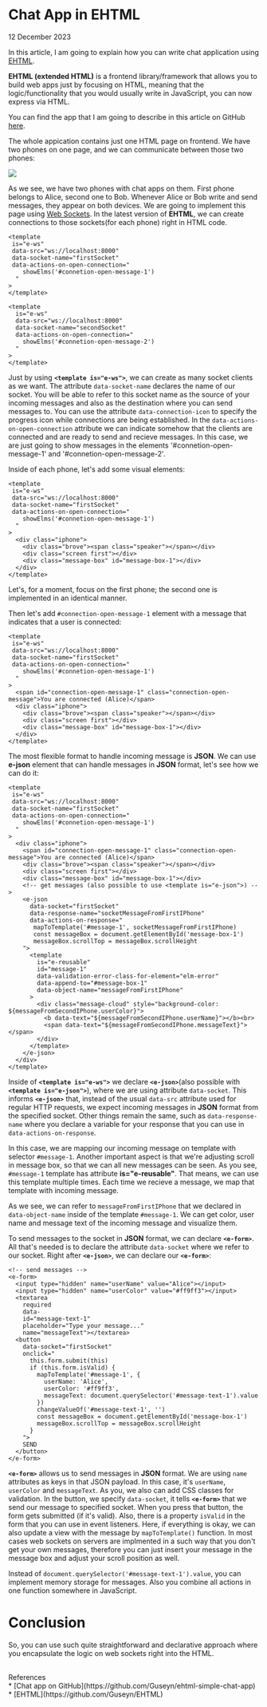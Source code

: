 # Chat App in EHTML
<div class="date">12 December 2023</div>

In this article, I am going to explain how you can write chat application using [EHTML](https://github.com/Guseyn/EHTML).

**EHTML (extended HTML)** is a frontend library/framework that allows you to build web apps just by focusing on HTML, meaning that the logic/functionality that you would usually write in JavaScript, you can now express via HTML.

You can find the app that I am going to describe in this article on GitHub [here](https://github.com/Guseyn/simple-chat-app).  

<!-- You can also watch the demo [here](http://www.youtube.com/watch?feature=player_embedded&v=lOf0NkNtWzI). -->

The whole appication contains just one HTML page on frontend. We have two phones on one page, and we can communicate between those two phones:

<img src="/image/chat-app.png?v=71d2b82e" />

As we see, we have two phones with chat apps on them. First phone belongs to Alice, second one to Bob. Whenever Alice or Bob write and send messages, they appear on both devices. We are going to implement this page using [Web Sockets](https://developer.mozilla.org/en-US/docs/Web/API/WebSocket). In the latest version of **EHTML**, we can create connections to those sockets(for each phone) right in HTML code.

```
<template 
 is="e-ws" 
 data-src="ws://localhost:8000" 
 data-socket-name="firstSocket"
 data-actions-on-open-connection="
    showElms('#connetion-open-message-1')
  "
>
</template>

<template
  is="e-ws" 
  data-src="ws://localhost:8000" 
  data-socket-name="secondSocket"
  data-actions-on-open-connection="
    showElms('#connetion-open-message-2')
  "
>
</template>
```

Just by using **`<template is="e-ws">`**, we can create as many socket clients as we want. The attribute `data-socket-name` declares the name of our socket. You will be able to refer to this socket name as the source of your incoming messages and also as the destination where you can send messages to. You can use the attribute `data-connection-icon` to specify the progress icon while connections are being established. In the `data-actions-on-open-connection` attribute we can indicate somehow that the clients are connected and are ready to send and recieve messages. In this case, we are just going to show messages in the elements '#connetion-open-message-1' and '#connetion-open-message-2'.

Inside of each phone, let's add some visual elements:

```
<template 
 is="e-ws" 
 data-src="ws://localhost:8000" 
 data-socket-name="firstSocket"
 data-actions-on-open-connection="
    showElms('#connetion-open-message-1')
  "
>
  <div class="iphone">
    <div class="brove"><span class="speaker"></span></div>
    <div class="screen first"></div>
    <div class="message-box" id="message-box-1"></div> 
  </div>
</template>
```

Let's, for a moment, focus on the first phone; the second one is implemented in an identical manner.

Then let's add `#connection-open-message-1` element with a message that indicates that a user is connected:

```
<template 
 is="e-ws" 
 data-src="ws://localhost:8000" 
 data-socket-name="firstSocket"
 data-actions-on-open-connection="
    showElms('#connetion-open-message-1')
  "
>
  <span id="connection-open-message-1" class="connection-open-message">You are connected (Alice)</span>
  <div class="iphone">
    <div class="brove"><span class="speaker"></span></div>
    <div class="screen first"></div>
    <div class="message-box" id="message-box-1"></div> 
  </div>
</template>
```

The most flexible format to handle incoming message is **JSON**. We can use **e-json** element that can handle messages in **JSON** format, let's see how we can do it:

```
<template 
 is="e-ws" 
 data-src="ws://localhost:8000" 
 data-socket-name="firstSocket"
 data-actions-on-open-connection="
    showElms('#connetion-open-message-1')
  "
>
  <div class="iphone">
    <span id="connection-open-message-1" class="connection-open-message">You are connected (Alice)</span>
    <div class="brove"><span class="speaker"></span></div>
    <div class="screen first"></div>
    <div class="message-box" id="message-box-1"></div> 
    <!-- get messages (also possible to use <template is="e-json">) -->
    <e-json
      data-socket="firstSocket"
      data-response-name="socketMessageFromFirstIPhone"
      data-actions-on-response="
       mapToTemplate('#message-1', socketMessageFromFirstIPhone)
       const messageBox = document.getElementById('message-box-1')
       messageBox.scrollTop = messageBox.scrollHeight
    ">
      <template
        is="e-reusable"
        id="message-1"
        data-validation-error-class-for-element="elm-error"
        data-append-to="#message-box-1"
        data-object-name="messageFromFirstIPhone"
      >
        <div class="message-cloud" style="background-color: ${messageFromSecondIPhone.userColor}">
          <b data-text="${messageFromSecondIPhone.userName}"></b><br>
          <span data-text="${messageFromSecondIPhone.messageText}"></span>
        </div>
      </template>
    </e-json>
  </div>
</template>
```

Inside of **`<template is="e-ws">`** we declare **`<e-json>`**(also possible with **`<template is="e-json">`**), where we are using attribute `data-socket`. This informs **`<e-json>`** that, instead of the usual `data-src` attribute used for regular HTTP requests, we expect incoming messages in **JSON** format from the specified socket. Other things remain the same, such as `data-response-name` where you declare a variable for your response that you can use in `data-actions-on-response`.

In this case, we are mapping our incoming message on template with selector `#message-1`. Another important aspect is that we're adjusting scroll in message box, so that we can all new messages can be seen. As you see, `#message-1` template has attribute **is="e-reusable"**. That means, we can use this template multiple times. Each time we recieve a message, we map that template with incoming message.

As we see, we can refer to `messageFromFirstIPhone` that we declared in `data-object-name` inside of the template `#message-1`. We can get color, user name and message text of the incoming message and visualize them.

To send messages to the socket in **JSON** format, we can declare **`<e-form>`**. All that's needed is to declare the attribute `data-socket` where we refer to our socket. Right after **`<e-json>`**, we can declare our **`<e-form>`**:

```
<!-- send messages -->
<e-form>
  <input type="hidden" name="userName" value="Alice"></input>
  <input type="hidden" name="userColor" value="#ff9ff3"></input>
  <textarea
    required
    data-
    id="message-text-1"
    placeholder="Type your message..."
    name="messageText"></textarea>
  <button
    data-socket="firstSocket"
    onclick="
      this.form.submit(this)
      if (this.form.isValid) {
        mapToTemplate('#message-1', {
          userName: 'Alice',
          userColor: '#ff9ff3',
          messageText: document.querySelector('#message-text-1').value
        })
        changeValueOf('#message-text-1', '')
        const messageBox = document.getElementById('message-box-1')
        messageBox.scrollTop = messageBox.scrollHeight
      }
    ">
    SEND
  </button>
</e-form>
```

**`<e-form>`** allows us to send messages in **JSON** format. We are using `name` attributes as keys in that JSON payload. In this case, it's `userName`, `userColor` and `messageText`. As you, we also can add CSS classes for validation. In the button, we specify `data-socket`, it tells **`<e-form>`** that we send our message to specified socket. When you press that button, the form gets submitted (if it's valid). Also, there is a property `isValid` in the form that you can use in event listeners. Here, if everything is okay, we can also update a view with the message by `mapToTemplate()` function. In most cases web sockets on servers are implmented in a such way that you don't get your own messages, therefore you can just insert your message in the message box and adjust your scroll position as well.

Instead of `document.querySelector('#message-text-1').value`, you can implement memory storage for messages. Also you combine all actions in one function somewhere in JavaScript.
<br>

# Conclusion

So, you can use such quite straightforward and declarative approach where you encapsulate the logic on web sockets right into the HTML.

<br>

<!-- [Reddit Comments](https://www.reddit.com/user/gyen/comments/11lbupc/blog_app_in_ehtml/) / [HN Comments](https://news.ycombinator.com/newest) / [Medium Comments](https://medium.com/@guseynism/blog-app-in-ehtml-93a0aacaed1d) -->

<div class="refs">References</div>
* [Chat app on GitHub](https://github.com/Guseyn/ehtml-simple-chat-app)
* [EHTML](https://github.com/Guseyn/EHTML)
